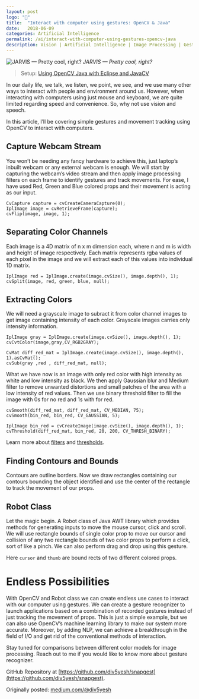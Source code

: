 ```yaml
---
layout: post
logo: "🎒"
title:  "Interact with computer using gestures: OpenCV & Java"
date:   2018-06-09
categories: Artificial Intelligence
permalink: /ai/interact-with-computer-using-gestures-opencv-java
description: Vision | Artificial Intelligence | Image Processing | Gesture Recognition
---
```


![JARVIS — Pretty cool, right?](https://miro.medium.com/max/1000/1*BxNsGcvZC8IUO33VIYAnNg.jpeg)
*JARVIS — Pretty cool, right?*

> Setup: [Using OpenCV Java with Eclipse and JavaCV](https://docs.opencv.org/master/d1/d0a/tutorial_java_eclipse.html)

In our daily life, we talk, we listen, we point, we see, and we use many other ways to interact with people and environment around us. However, when interacting with computers using just mouse and keyboard, we are quite limited regarding speed and convenience. So, why not use vision and speech.

In this article, I’ll be covering simple gestures and movement tracking using OpenCV to interact with computers.

## Capture Webcam Stream

You won’t be needing any fancy hardware to achieve this, just laptop’s inbuilt webcam or any external webcam is enough. We will start by capturing the webcam’s video stream and then apply image processing filters on each frame to identify gestures and track movements. For ease, I have used Red, Green and Blue colored props and their movement is acting as our input.

```
CvCapture capture = cvCreateCameraCapture(0);
IplImage image = cvRetrieveFrame(capture);
cvFlip(image, image, 1);
```

## Separating Color Channels

Each image is a 4D matrix of n x m dimension each, where n and m is width and height of image respectively. Each matrix represents rgba values of each pixel in the image and we will extract each of this values into individual 1D matrix.

```
IplImage red = IplImage.create(image.cvSize(), image.depth(), 1);
cvSplit(image, red, green, blue, null);
```

## Extracting Colors

We will need a grayscale image to subract it from color channel images to get image containing intensity of each color. Grayscale images carries only intensity information.

```
IplImage gray = IplImage.create(image.cvSize(), image.depth(), 1);
cvCvtColor(image,gray,CV_RGB2GRAY);

CvMat diff_red_mat = IplImage.create(image.cvSize(), image.depth(), 1).asCvMat();
cvSub(gray ,red , diff_red_mat, null);
```

What we have now is an image with only red color with high intensity as white and low intensity as black. We then apply Gaussian blur and Medium filter to remove unwanted distortions and small patches of the area with a low intensity of red values. Then we use binary threshold filter to fill the image with 0s for no red and 1s with for red.

```
cvSmooth(diff_red_mat, diff_red_mat, CV_MEDIAN, 75);
cvSmooth(bin_red, bin_red, CV_GAUSSIAN, 5);

IplImage bin_red = cvCreateImage(image.cvSize(), image.depth(), 1);
cvThreshold(diff_red_mat, bin_red, 20, 200, CV_THRESH_BINARY);
```

Learn more about [filters](https://docs.opencv.org/3.1.0/d4/d13/tutorial_py_filtering.html) and [thresholds](https://docs.opencv.org/2.4.13.4/doc/tutorials/imgproc/threshold/threshold.html).

## Finding Contours and Bounds

Contours are outline borders. Now we draw rectangles containing our contours bounding the object identified and use the center of the rectangle to track the movement of our props.

<script src="https://gist.github.com/div5yesh/63102903406bc6c27afb56e98b46c874.js"></script>

## Robot Class

Let the magic begin. A Robot class of Java AWT library which provides methods for generating inputs to move the mouse cursor, click and scroll. We will use rectangle bounds of single color prop to move our cursor and collision of any two rectangle bounds of two color props to perform a click, sort of like a pinch. We can also perform drag and drop using this gesture.

<script src="https://gist.github.com/div5yesh/8bf3f66e713d4f5c9180c3f0f4a2690c.js"></script>

Here `cursor` and `thumb` are bound rects of two different colored props.

# Endless Possibilities

With OpenCV and Robot class we can create endless use cases to interact with our computer using gestures. We can create a gesture recognizer to launch applications based on a combination of recorded gestures instead of just tracking the movement of props. This is just a simple example, but we can also use OpenCV’s machine learning library to make our system more accurate. Moreover, by adding NLP, we can achieve a breakthrough in the field of I/O and get rid of the conventional methods of interaction.

Stay tuned for comparisons between different color models for image processing. Reach out to me if you would like to know more about gesture recognizer.

GitHub Repository at [https://github.com/div5yesh/snapgest](https://github.com/div5yesh/snapgest).

Originally posted: [medium.com/@div5yesh](https://medium.com/@div5yesh/interact-with-computer-using-gestures-opencv-java-ea92198b419d)